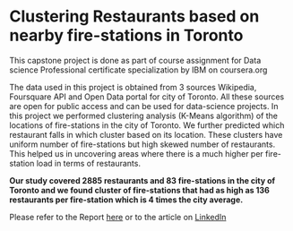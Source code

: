 # Clustering Restaurants based on nearby fire-stations in Toronto
This capstone project is done as part of course assignment for Data science Professional certificate specialization by IBM on coursera.org

The data used in this project is obtained from 3 sources Wikipedia, Foursquare API and Open Data portal for city of Toronto.  All these sources are open for public access and can be used for data-science projects. In this project we performed clustering analysis (K-Means algorithm) of the locations of fire-stations in the city of Toronto. We further predicted which restaurant falls in which cluster based on its location. These clusters have uniform number of fire-stations but high skewed number of restaurants. This helped us in uncovering areas where there is a much higher per fire-station load in terms of restaurants. 

**Our study covered 2885 restaurants and 83 fire-stations in the city of Toronto and we found cluster of fire-stations that had as high as 136 restaurants per fire-station which is 4 times the city average.**

Please refer to the Report [here](https://github.com/ViditAg/Restaurant_fire_stations_clustering/blob/master/Final_Project_Report.pdf)
or to the article on [LinkedIn](https://www.linkedin.com/pulse/clustering-restaurants-based-nearby-fire-stations-toronto-agrawal)

